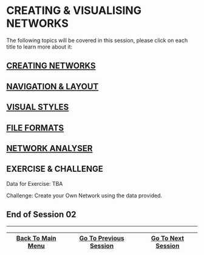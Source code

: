 # CREATING & VISUALISING NETWORKS

The following topics will be covered in this session, please click on each title to learn more about it:

## <a href=/Documents/Creating_Networks.md> CREATING NETWORKS </a>

## <a href=/Documents/Navigation_and_Layout.md>  NAVIGATION & LAYOUT </a>

## <a href=/Documents/Styles.md> VISUAL STYLES </a>

## <a href=/Documents/Supported_Network_File_Formats.md> FILE FORMATS </a>

## <a href=/Documents/Network_Analyzer.md> NETWORK ANALYSER </a>

## EXERCISE & CHALLENGE

 Data for Exercise: TBA

Challenge:  Create your Own Network using the data provided.

     
## End of Session 02
---
<a href="/README.md"><span class="glyphicon glyphicon-menu-left" aria-hidden="true"></span><span class="sr-only">Back To Main Menu </span></a> | <a href="/Documents/Set01.md"><span class="glyphicon glyphicon-menu-right" aria-hidden="true"></span><span class="sr-only">Go To Previous Session</span></a> | <a href="/Documents/Set03.md"><span class="glyphicon glyphicon-menu-right" aria-hidden="true"></span><span class="sr-only">Go To Next Session</span></a>
--- | --- | ---
